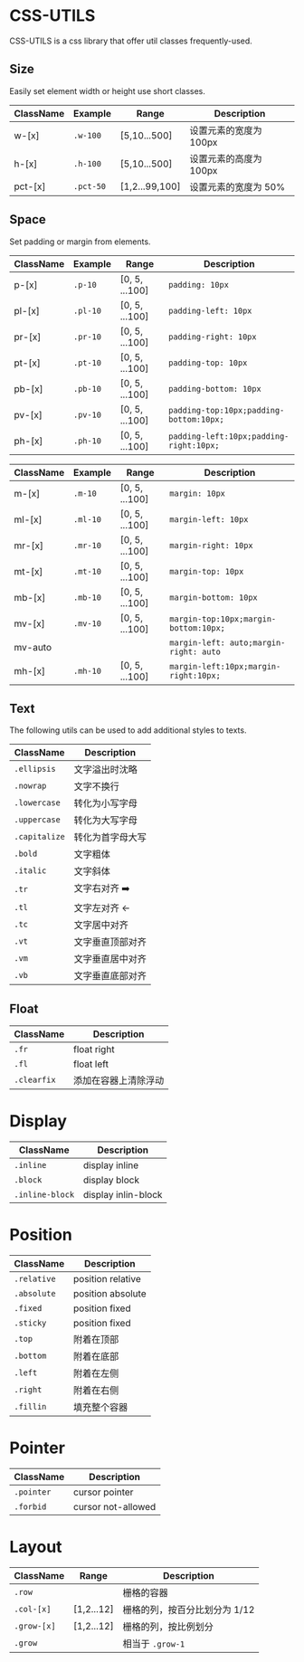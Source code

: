 # CSS-UTILS

CSS-UTILS is a css library that offer util classes frequently-used.

## Size

Easily set element width or height use short classes.


ClassName | Example | Range | Description
---------|----------|---------|---------
w-[x] | `.w-100` | [5,10...500]  | 设置元素的宽度为 100px
h-[x] | `.h-100` | [5,10...500]  | 设置元素的高度为 100px
pct-[x] | `.pct-50` | [1,2...99,100]  | 设置元素的宽度为 50%

## Space

Set padding or margin from elements.

ClassName | Example | Range | Description
---------|----------|---------|---------
p-[x] | `.p-10` | [0, 5, ...100]  | `padding: 10px`
pl-[x] | `.pl-10` | [0, 5, ...100]  | `padding-left: 10px`
pr-[x] | `.pr-10` | [0, 5, ...100]  | `padding-right: 10px`
pt-[x] | `.pt-10` | [0, 5, ...100]  | `padding-top: 10px`
pb-[x] | `.pb-10` | [0, 5, ...100]  | `padding-bottom: 10px`
pv-[x] | `.pv-10` | [0, 5, ...100]  | `padding-top:10px;padding-bottom:10px;`
ph-[x] | `.ph-10` | [0, 5, ...100]  | `padding-left:10px;padding-right:10px;`



ClassName | Example | Range | Description
---------|----------|---------|---------
m-[x] | `.m-10` | [0, 5, ...100]  | `margin: 10px`
ml-[x] | `.ml-10` | [0, 5, ...100]  | `margin-left: 10px`
mr-[x] | `.mr-10` | [0, 5, ...100]  | `margin-right: 10px`
mt-[x] | `.mt-10` | [0, 5, ...100]  | `margin-top: 10px`
mb-[x] | `.mb-10` | [0, 5, ...100]  | `margin-bottom: 10px`
mv-[x] | `.mv-10` | [0, 5, ...100]  | `margin-top:10px;margin-bottom:10px;`
mv-auto |  |   | `margin-left: auto;margin-right: auto`
mh-[x] | `.mh-10` | [0, 5, ...100]  | `margin-left:10px;margin-right:10px;`

## Text

The following utils can be used to add additional styles to texts.

ClassName | Description
---------|----------
`.ellipsis`| 文字溢出时沈略
`.nowrap`| 文字不换行
`.lowercase`| 转化为小写字母
`.uppercase`| 转化为大写字母
`.capitalize`| 转化为首字母大写
`.bold`| 文字粗体
`.italic`| 文字斜体
`.tr`| 文字右对齐 ➡️
`.tl`| 文字左对齐 ←
`.tc`| 文字居中对齐
`.vt`| 文字垂直顶部对齐
`.vm`| 文字垂直居中对齐
`.vb`| 文字垂直底部对齐 

## Float

ClassName | Description
---------|----------
`.fr`| float right
`.fl`| float left
`.clearfix`| 添加在容器上清除浮动

# Display

ClassName | Description
---------|----------
`.inline`| display inline
`.block`| display block
`.inline-block`| display inlin-block

# Position

ClassName | Description
---------|----------
`.relative`| position relative
`.absolute`| position absolute
`.fixed`| position fixed
`.sticky`| position fixed
`.top`| 附着在顶部
`.bottom`| 附着在底部
`.left`| 附着在左侧
`.right`| 附着在右侧
`.fillin`| 填充整个容器

# Pointer

ClassName | Description
---------|----------
`.pointer`| cursor pointer
`.forbid`| cursor not-allowed

# Layout

ClassName | Range| Description
---------|----------|----------
`.row`| | 栅格的容器
`.col-[x]`| [1,2...12] | 栅格的列，按百分比划分为 1/12
`.grow-[x]`| [1,2...12] | 栅格的列，按比例划分
`.grow`|  | 相当于 `.grow-1`